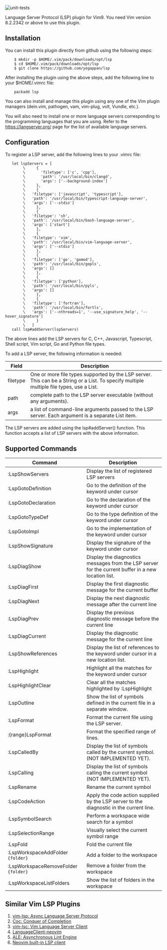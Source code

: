 ![unit-tests](https://github.com/yegappan/mru/workflows/unit-tests/badge.svg?branch=master)

Language Server Protocol (LSP) plugin for Vim9. You need Vim version 8.2.2342 or above to use this plugin.

## Installation

You can install this plugin directly from github using the following steps:

```
    $ mkdir -p $HOME/.vim/pack/downloads/opt/lsp
    $ cd $HOME/.vim/pack/downloads/opt/lsp
    $ git clone https://github.com/yegappan/lsp
```

After installing the plugin using the above steps, add the following line to
your $HOME/.vimrc file:

```
    packadd lsp
```

You can also install and manage this plugin using any one of the Vim plugin managers (dein.vim, pathogen, vam, vim-plug, volt, Vundle, etc.).

You will also need to install one or more language servers corresponding to the programming languages that you are using. Refer to the https://langserver.org/ page for the list of available language servers.

## Configuration

To register a LSP server, add the following lines to your .vimrc file:
```
   let lspServers = [
		\     {
		\       'filetype': ['c', 'cpp'],
		\       'path': '/usr/local/bin/clangd',
		\       'args': ['--background-index']
		\     },
		\     {
		\	'filetype': ['javascript', 'typescript'],
		\	'path': '/usr/local/bin/typescript-language-server',
		\	'args': ['--stdio']
		\     },
		\     {
		\	'filetype': 'sh',
		\	'path': '/usr/local/bin/bash-language-server',
		\	'args': ['start']
		\     },
		\     {
		\	'filetype': 'vim',
		\	'path': '/usr/local/bin/vim-language-server',
		\	'args': ['--stdio']
		\     },
		\     {
		\	'filetype': ['go', 'gomod'],
		\	'path': '/usr/local/bin/gopls',
		\	'args': []
		\     },
		\     {
		\	'filetype': ['python'],
		\	'path': '/usr/local/bin/pyls',
		\	'args': []
		\     },
		\     {
		\	'filetype': ['fortran'],
		\	'path': '/usr/local/bin/fortls',
		\	'args': ['--nthreads=1', '--use_signature_help', '--hover_signature']
		\     }
		\   ]
   call lsp#addServer(lspServers)
```

The above lines add the LSP servers for C, C++, Javascript, Typescript, Shell script, Vim script, Go and Python file types.

To add a LSP server, the following information is needed:

Field|Description
-----|-----------
filetype|One or more file types supported by the LSP server.  This can be a String or a List. To specify multiple multiple file types, use a List.
path|complete path to the LSP server executable (without any arguments).
args|a list of command-line arguments passed to the LSP server. Each argument is a separate List item.

The LSP servers are added using the lsp#addServer() function. This function accepts a list of LSP servers with the above information.

## Supported Commands
Command|Description
-------|-----------
:LspShowServers|Display the list of registered LSP servers
:LspGotoDefinition|Go to the definition of the keyword under cursor
:LspGotoDeclaration|Go to the declaration of the keyword under cursor
:LspGotoTypeDef|Go to the type definition of the keyword under cursor
:LspGotoImpl|Go to the implementation of the keyword under cursor
:LspShowSignature|Display the signature of the keyword under cursor
:LspDiagShow|Display the diagnostics messages from the LSP server for the current buffer in a new location list.
:LspDiagFirst|Display the first diagnostic message for the current buffer
:LspDiagNext|Display the next diagnostic message after the current line
:LspDiagPrev|Display the previous diagnostic message before the current line
:LspDiagCurrent|Display the diagnostic message for the current line
:LspShowReferences|Display the list of references to the keyword under cursor in a new location list.
:LspHighlight|Highlight all the matches for the keyword under cursor
:LspHighlightClear|Clear all the matches highlighted by :LspHighlight
:LspOutline|Show the list of symbols defined in the current file in a separate window.
:LspFormat|Format the current file using the LSP server.
:{range}LspFormat|Format the specified range of lines.
:LspCalledBy|Display the list of symbols called by the current symbol. (NOT IMPLEMENTED YET).
:LspCalling|Display the list of symbols calling the current symbol (NOT IMPLEMENTED YET).
:LspRename|Rename the current symbol
:LspCodeAction|Apply the code action supplied by the LSP server to the diagnostic in the current line.
:LspSymbolSearch|Perform a workspace wide search for a symbol
:LspSelectionRange|Visually select the current symbol range
:LspFold|Fold the current file
:LspWorkspaceAddFolder `{folder}`| Add a folder to the workspace
:LspWorkspaceRemoveFolder `{folder}`|Remove a folder from the workspace
:LspWorkspaceListFolders|Show the list of folders in the workspace

## Similar Vim LSP Plugins

1. [vim-lsp: Async Language Server Protocol](https://github.com/prabirshrestha/vim-lsp)
1. [Coc: Conquer of Completion](https://github.com/neoclide/coc.nvim)
1. [vim-lsc: Vim Language Server Client](https://github.com/natebosch/vim-lsc)
1. [LanguageClient-neovim](https://github.com/autozimu/LanguageClient-neovim)
1. [ALE: Asynchronous Lint Engine](https://github.com/dense-analysis/ale)
1. [Neovim built-in LSP client](https://neovim.io/doc/user/lsp.html)
